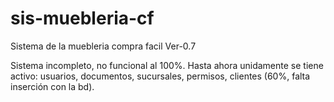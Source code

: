# sis-muebleria-cf
Sistema de la muebleria compra facil Ver-0.7

Sistema incompleto, no funcional al 100%. 
Hasta ahora unidamente se tiene activo: usuarios, documentos, sucursales, permisos, clientes (60%, falta inserción con la bd). 
